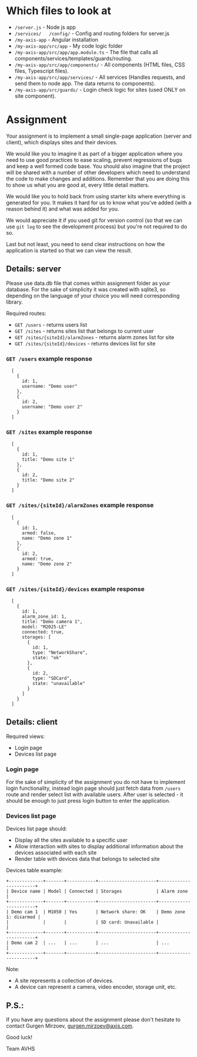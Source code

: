 # Which files to look at
  * `/server.js` - Node js app
  * `/services/   /config/` - Config and routing folders for server.js
  * `/my-axis-app` - Angular installation
  * `/my-axis-app/src/app` - My code logic folder
  * `/my-axis-app/src/app/app.module.ts` - The file that calls all components/services/templates/guards/routing.
  * `/my-axis-app/src/app/components/` - All components (HTML files, CSS files, Typescript files).
  * `/my-axis-app/src/app/services/` - All services (Handles requests, and send them to node app. The data returns to components).
  * `/my-axis-app/src/guards/` - Login check logic for sites (used ONLY on site component).

# Assignment
Your assignment is to implement a small single-page application (server and
client), which displays sites and their devices.

We would like you to imagine it as part of a bigger application where you need
to use good practices to ease scaling, prevent regressions of bugs and keep a
well formed code base. You should also imagine that the project will be shared
with a number of other developers which need to understand the code to make
changes and additions. Remember that you are doing this to show us what you are
good at, every little detail matters.

We would like you to hold back from using starter kits where everything is
generated for you. It makes it hard for us to know what you've added (with a
reason behind it) and what was added for you.

We would appreciate it if you used git for version control (so that we can use
`git log` to see the development process) but you're not required to do so.

Last but not least, you need to send clear instructions on how the application
is started so that we can view the result.


## Details: server
Please use data.db file that comes within assignment folder as your database.
For the sake of simplicity it was created with sqlite3, so depending on the
language of your choice you will need corresponding library.

Required routes:
  * `GET /users` - returns users list
  * `GET /sites` - returns sites list that belongs to current user
  * `GET /sites/{siteId}/alarmZones` - returns alarm zones list for site
  * `GET /sites/{siteId}/devices` - returns devices list for site

### `GET /users` example response
```
  [
    {
      id: 1,
      username: "Demo user"
    },
    {
      id: 2,
      username: "Demo user 2"
    }
  ]
```

### `GET /sites` example response
```
  [
    {
      id: 1,
      title: "Demo site 1"
    },
    {
      id: 2,
      title: "Demo site 2"
    }
  ]
```

### `GET /sites/{siteId}/alarmZones` example response
```
  [
    {
      id: 1,
      armed: false,
      name: "Demo zone 1"
    },
    {
      id: 2,
      armed: true,
      name: "Demo zone 2"
    }
  ]
```

### `GET /sites/{siteId}/devices` example response
```
  [
    {
      id: 1,
      alarm_zone_id: 1,
      title: "Demo camera 1",
      model: "M2025-LE"
      connected: true,
      storages: [
        {
          id: 1,
          type: "NetworkShare",
          state: "ok"
        },
        {
          id: 2,
          type: "SDCard",
          state: "unavailable"
        }
      ]
    }
  ]
```


## Details: client
Required views:
  * Login page
  * Devices list page

### Login page
For the sake of simplicity of the assignment you do not have to implement login
functionality, instead login page should just fetch data from `/users` route
and render select list with available users. After user is selected - it should
be enough to just press login button to enter the application.

### Devices list page
Devices list page should:
  * Display all the sites available to a specific user
  * Allow interaction with sites to display additional information about the
    devices associated with each site
  * Render table with devices data that belongs to selected site

Devices table example:
```
+-------------+-------+-----------+----------------------+-----------------------+
| Device name | Model | Connected | Storages             | Alarm zone            |
+-------------+-------+-----------+----------------------+-----------------------+
| Demo cam 1  | M1050 | Yes       | Network share: OK    | Demo zone 1: disarmed |
|             |       |           | SD card: Unavailable |                       |
+-------------+-------+-----------+----------------------+-----------------------+
| Demo cam 2  | ...   | ...       | ...                  | ...                   |
+-------------+-------+-----------+----------------------+-----------------------+
```

Note:
  * A site represents a collection of devices.
  * A device can represent a camera, video encoder, storage unit, etc.


## P.S.:

If you have any questions about the assignment please don't hesitate to contact
Gurgen Mirzoev, gurgen.mirzoev@axis.com.

Good luck!

Team AVHS
